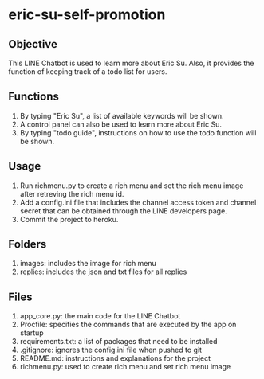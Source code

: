 # eric-su-self-promotion

## Objective
This LINE Chatbot is used to learn more about Eric Su. Also, it provides the function of keeping track of a todo list for users.

## Functions
1. By typing "Eric Su", a list of available keywords will be shown.
2. A control panel can also be used to learn more about Eric Su.
3. By typing "todo guide", instructions on how to use the todo function will be shown.

## Usage
1. Run richmenu.py to create a rich menu and set the rich menu image after retreving the rich menu id.
2. Add a config.ini file that includes the channel access token and channel secret that can be obtained through the LINE developers page.
3. Commit the project to heroku.

## Folders
1. images: includes the image for rich menu
2. replies: includes the json and txt files for all replies

## Files
1. app_core.py: the main code for the LINE Chatbot
2. Procfile: specifies the commands that are executed by the app on startup
3. requirements.txt: a list of packages that need to be installed
4. .gitignore: ignores the config.ini file when pushed to git
5. README.md: instructions and explanations for the project
6. richmenu.py: used to create rich menu and set rich menu image